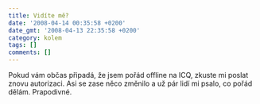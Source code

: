 ```yaml
---
title: Vidíte mě?
date: '2008-04-14 00:35:58 +0200'
date_gmt: '2008-04-13 22:35:58 +0200'
category: kolem
tags: []
comments: []
---
```

<p>Pokud vám občas připadá, že jsem pořád offline na ICQ, zkuste mi poslat znovu autorizaci. Asi se zase něco změnilo a už pár lidí mi psalo, co pořád dělám. Prapodivné.</p>
